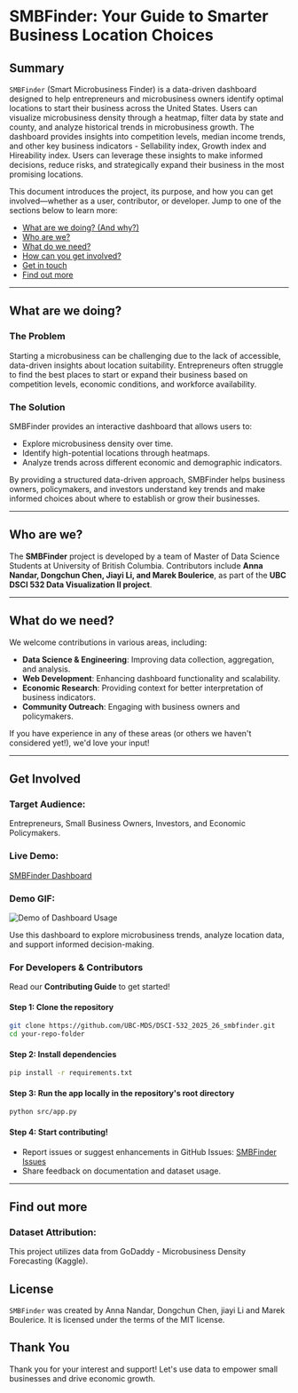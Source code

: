 # SMBFinder: Your Guide to Smarter Business Location Choices

## Summary

`SMBFinder` (Smart Microbusiness Finder) is a data-driven dashboard designed to help entrepreneurs and microbusiness owners identify optimal locations to start their business across the United States. Users can visualize microbusiness density through a heatmap, filter data by state and county, and analyze historical trends in microbusiness growth. The dashboard provides insights into competition levels, median income trends, and other key business indicators - Sellability index, Growth index and Hireability index. Users can leverage these insights to make informed decisions, reduce risks, and strategically expand their business in the most promising locations.

This document introduces the project, its purpose, and how you can get involved—whether as a user, contributor, or developer. Jump to one of the sections below to learn more:

- [What are we doing? (And why?)](#what-are-we-doing)
- [Who are we?](#who-are-we)
- [What do we need?](#what-do-we-need)
- [How can you get involved?](#get-involved)
- [Get in touch](#get-in-touch)
- [Find out more](#find-out-more)

---

## What are we doing?

### The Problem

Starting a microbusiness can be challenging due to the lack of accessible, data-driven insights about location suitability. Entrepreneurs often struggle to find the best places to start or expand their business based on competition levels, economic conditions, and workforce availability.

### The Solution

SMBFinder provides an interactive dashboard that allows users to:

- Explore microbusiness density over time. 
- Identify high-potential locations through heatmaps.
- Analyze trends across different economic and demographic indicators.

By providing a structured data-driven approach, SMBFinder helps business owners, policymakers, and investors understand key trends and make informed choices about where to establish or grow their businesses.

---

## Who are we?

The **SMBFinder** project is developed by a team of Master of Data Science Students at University of British Columbia. Contributors include **Anna Nandar, Dongchun Chen, Jiayi Li, and Marek Boulerice**, as part of the **UBC DSCI 532 Data Visualization II project**. 

---

## What do we need?

We welcome contributions in various areas, including:

- **Data Science & Engineering**: Improving data collection, aggregation, and analysis.
- **Web Development**: Enhancing dashboard functionality and scalability.
- **Economic Research**: Providing context for better interpretation of business indicators.
- **Community Outreach**: Engaging with business owners and policymakers.

If you have experience in any of these areas (or others we haven't considered yet!), we'd love your input!

---

## Get Involved

### Target Audience:

Entrepreneurs, Small Business Owners, Investors, and Economic Policymakers.

### Live Demo:

[SMBFinder Dashboard](https://dsci-532-2025-26-smbfinder.onrender.com/)

### Demo GIF:

![Demo of Dashboard Usage](img/app_demo.gif)

Use this dashboard to explore microbusiness trends, analyze location data, and support informed decision-making.

### For Developers & Contributors

Read our **Contributing Guide** to get started!

#### Step 1: Clone the repository

```sh
git clone https://github.com/UBC-MDS/DSCI-532_2025_26_smbfinder.git
cd your-repo-folder
```

#### Step 2: Install dependencies

```sh
pip install -r requirements.txt
```

#### Step 3: Run the app locally in the repository's root directory

```sh
python src/app.py
```

#### Step 4: Start contributing!

- Report issues or suggest enhancements in GitHub Issues: [SMBFinder Issues](https://github.com/UBC-MDS/DSCI-532_2025_26_smbfinder/issues)
- Share feedback on documentation and dataset usage.

---

## Find out more

### Dataset Attribution:

This project utilizes data from GoDaddy - Microbusiness Density Forecasting (Kaggle). 

## License

`SMBFinder` was created by Anna Nandar, Dongchun Chen, jiayi Li and Marek Boulerice. It is licensed under the terms of the MIT license.

## Thank You

Thank you for your interest and support! Let's use data to empower small businesses and drive economic growth.
